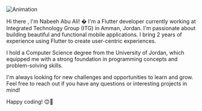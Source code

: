 
 
  ![Animation](https://i.pinimg.com/originals/81/17/8b/81178b47a8598f0c81c4799f2cdd4057.gif)

  Hi there , I'm Nabeeh Abu Ali! �
I'm a Flutter developer currently working at Integrated Technology Group (ITG) in Amman, Jordan. I'm passionate about building beautiful and functional mobile applications. I bring 2 years of experience using Flutter to create user-centric experiences. 

I hold a Computer Science degree from the University of Jordan, which equipped me with a strong foundation in programming concepts and problem-solving skills.







I'm always looking for new challenges and opportunities to learn and grow. Feel free to reach out if you have any questions or interesting projects in mind!

Happy coding! 😊🚀
